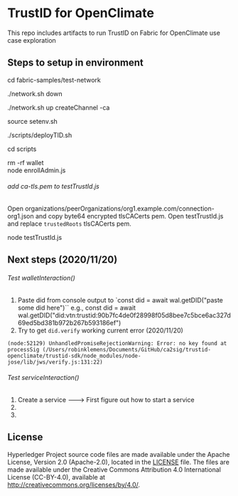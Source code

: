 # TrustID for OpenClimate
This repo includes artifacts to run TrustID on Fabric for OpenClimate use case exploration


## Steps to setup in environment


cd fabric-samples/test-network<br />

./network.sh down<br />

./network.sh up createChannel -ca<br />

source setenv.sh<br />

./scripts/deployTID.sh<br />

cd scripts<br />

rm -rf wallet<br />
node enrollAdmin.js<br />

###### add ca-tls.pem to testTrustId.js
Open organizations/peerOrganizations/org1.example.com/connection-org1.json and copy byte64 encrypted tlsCACerts pem. Open testTrustId.js and replace `trustedRoots` tlsCACerts pem.

node testTrustId.js<br />



## Next steps (2020/11/20)

###### Test walletInteraction() 
1. Paste did from console output to `const did = await wal.getDID("paste some did here")``
e.g., 
const did = await wal.getDID("did:vtn:trustid:90b7fc4de0f28998f05d8bee7c5bce6ac327d69ed5bd381b972b267b593186ef")
2. Try to get `did.verify` working
current error (2020/11/20)
```shell
(node:52129) UnhandledPromiseRejectionWarning: Error: no key found at processSig (/Users/robinklemens/Documents/GitHub/ca2sig/trustid-openclimate/trustid-sdk/node_modules/node-jose/lib/jws/verify.js:131:22)
```
###### Test serviceInteraction()
1. Create a service ---> First figure out how to start a service
2. 
3. 




## License <a name="license"></a>

Hyperledger Project source code files are made available under the Apache
License, Version 2.0 (Apache-2.0), located in the [LICENSE](LICENSE) file.
The files are made available under the Creative
Commons Attribution 4.0 International License (CC-BY-4.0), available at http://creativecommons.org/licenses/by/4.0/.

